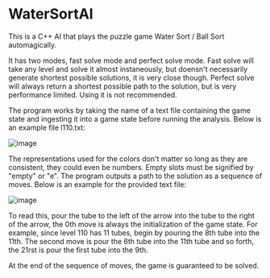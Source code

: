 # WaterSortAI
This is a C++ AI that plays the puzzle game Water Sort / Ball Sort automagically.

It has two modes, fast solve mode and perfect solve mode.
Fast solve will take any level and solve it almost instaneously, but doensn't necessarily generate shortest possible solutions, it is very close though.
Perfect solve will always return a shortest possible path to the solution, but is very performance limited. Using it is not recommended.

The program works by taking the name of a text file containing the game state and ingesting it into a game state before running the analysis. Below is an example file l110.txt:

![image](https://user-images.githubusercontent.com/17460504/110222671-e6af1380-7ea1-11eb-9127-c215f04ac32d.png)

The representations used for the colors don't matter so long as they are consistent, they could even be numbers. Empty slots must be signified by "empty" or "e".
The program outputs a path to the solution as a sequence of moves. Below is an example for the provided text file:

![image](https://user-images.githubusercontent.com/17460504/110222706-2fff6300-7ea2-11eb-9810-177904fcede1.png)

To read this, pour the tube to the left of the arrow into the tube to the right of the arrow, the 0th move is always the initialization of the game state. 
For example, since level 110 has 11 tubes, begin by pouring the 8th tube into the 11th. The second move is pour the 6th tube into the 11th tube and so forth, the 21rst is pour the first tube into the 9th. 

At the end of the sequence of moves, the game is guaranteed to be solved. 
